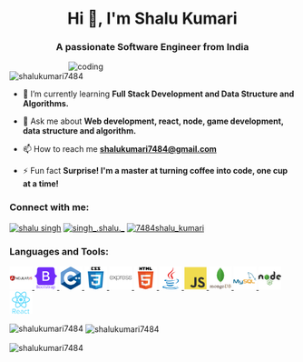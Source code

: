 
<h1 align="center">Hi 👋, I'm Shalu Kumari</h1>
<h3 align="center">A passionate Software Engineer from India</h3>
<img align="right" alt="coding" width="400" src="https://image.lexica.art/full_jpg/9d0ad988-a890-484c-ba04-ee7a9b5555a4">

<p align="left"> <img src="https://komarev.com/ghpvc/?username=shalukumari7484&label=Profile%20views&color=0e75b6&style=flat" alt="shalukumari7484" /> </p>

- 🌱 I’m currently learning **Full Stack Development and Data Structure and Algorithms.**

- 💬 Ask me about **Web development, react, node, game development, data structure and algorithm.**

- 📫 How to reach me **shalukumari7484@gmail.com**

- ⚡ Fun fact **Surprise! I'm a master at turning coffee into code, one cup at a time!**

<h3 align="left">Connect with me:</h3>
<p align="left">
<a href="https://linkedin.com/in/shalu singh" target="blank"><img align="center" src="https://raw.githubusercontent.com/rahuldkjain/github-profile-readme-generator/master/src/images/icons/Social/linked-in-alt.svg" alt="shalu singh" height="30" width="40" /></a>
<a href="https://instagram.com/singh_.shalu._" target="blank"><img align="center" src="https://raw.githubusercontent.com/rahuldkjain/github-profile-readme-generator/master/src/images/icons/Social/instagram.svg" alt="singh_.shalu._" height="30" width="40" /></a>
<a href="https://www.leetcode.com/7484shalu_kumari" target="blank"><img align="center" src="https://raw.githubusercontent.com/rahuldkjain/github-profile-readme-generator/master/src/images/icons/Social/leet-code.svg" alt="7484shalu_kumari" height="30" width="40" /></a>
</p>

<h3 align="left">Languages and Tools:</h3>
<p align="left"> <a href="https://angular.io" target="_blank" rel="noreferrer"> <img src="https://raw.githubusercontent.com/devicons/devicon/master/icons/angularjs/angularjs-original-wordmark.svg" alt="angularjs" width="40" height="40"/> </a> <a href="https://getbootstrap.com" target="_blank" rel="noreferrer"> <img src="https://raw.githubusercontent.com/devicons/devicon/master/icons/bootstrap/bootstrap-plain-wordmark.svg" alt="bootstrap" width="40" height="40"/> </a> <a href="https://www.w3schools.com/cpp/" target="_blank" rel="noreferrer"> <img src="https://raw.githubusercontent.com/devicons/devicon/master/icons/cplusplus/cplusplus-original.svg" alt="cplusplus" width="40" height="40"/> </a> <a href="https://www.w3schools.com/css/" target="_blank" rel="noreferrer"> <img src="https://raw.githubusercontent.com/devicons/devicon/master/icons/css3/css3-original-wordmark.svg" alt="css3" width="40" height="40"/> </a> <a href="https://expressjs.com" target="_blank" rel="noreferrer"> <img src="https://raw.githubusercontent.com/devicons/devicon/master/icons/express/express-original-wordmark.svg" alt="express" width="40" height="40"/> </a> <a href="https://www.w3.org/html/" target="_blank" rel="noreferrer"> <img src="https://raw.githubusercontent.com/devicons/devicon/master/icons/html5/html5-original-wordmark.svg" alt="html5" width="40" height="40"/> </a> <a href="https://www.java.com" target="_blank" rel="noreferrer"> <img src="https://raw.githubusercontent.com/devicons/devicon/master/icons/java/java-original.svg" alt="java" width="40" height="40"/> </a> <a href="https://developer.mozilla.org/en-US/docs/Web/JavaScript" target="_blank" rel="noreferrer"> <img src="https://raw.githubusercontent.com/devicons/devicon/master/icons/javascript/javascript-original.svg" alt="javascript" width="40" height="40"/> </a> <a href="https://www.mongodb.com/" target="_blank" rel="noreferrer"> <img src="https://raw.githubusercontent.com/devicons/devicon/master/icons/mongodb/mongodb-original-wordmark.svg" alt="mongodb" width="40" height="40"/> </a> <a href="https://www.mysql.com/" target="_blank" rel="noreferrer"> <img src="https://raw.githubusercontent.com/devicons/devicon/master/icons/mysql/mysql-original-wordmark.svg" alt="mysql" width="40" height="40"/> </a> <a href="https://nodejs.org" target="_blank" rel="noreferrer"> <img src="https://raw.githubusercontent.com/devicons/devicon/master/icons/nodejs/nodejs-original-wordmark.svg" alt="nodejs" width="40" height="40"/> </a> <a href="https://reactjs.org/" target="_blank" rel="noreferrer"> <img src="https://raw.githubusercontent.com/devicons/devicon/master/icons/react/react-original-wordmark.svg" alt="react" width="40" height="40"/> </a> </p>

<p><img align="left" src="https://github-readme-stats.vercel.app/api/top-langs?username=shalukumari7484&show_icons=true&locale=en&layout=compact" alt="shalukumari7484" /></p>

<p>&nbsp;<img align="center" src="https://github-readme-stats.vercel.app/api?username=shalukumari7484&show_icons=true&locale=en" alt="shalukumari7484" /></p>

<p><img align="center" src="https://github-readme-streak-stats.herokuapp.com/?user=shalukumari7484&" alt="shalukumari7484" /></p>
